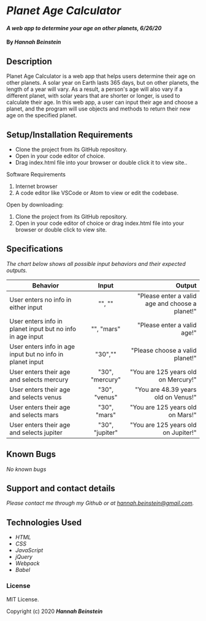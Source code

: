 # _Planet Age Calculator_

#### _A web app to determine your age on other planets, 6/26/20_

#### By _**Hannah Beinstein**_

## Description

Planet Age Calculator is a web app that helps users determine their age on other planets. A solar year on Earth lasts 365 days, but on other planets, the length of a year will vary. As a result, a person's age will also vary if a different planet, with solar years that are shorter or longer, is used to calculate their age. In this web app, a user can input their age and choose a planet, and the program will use objects and methods to return their new age on the specified planet.  

## Setup/Installation Requirements

* Clone the project from its GitHub repository.
* Open in your code editor of choice.
* Drag index.html file into your browser or double click it to view site..

Software Requirements
1. Internet browser
2. A code editor like VSCode or Atom to view or edit the codebase.

Open by downloading:
1. Clone the project from its GitHub repository.
2. Open in your code editor of choice or drag index.html file into your browser or double click to view site.

## Specifications
_The chart below shows all possible input behaviors and their expected outputs._

| Behavior       | Input         | Output  |
| ------------- |:-------------:| -----:|
| User enters no info in either input | "", "" | "Please enter a valid age and choose a planet!" | 
| User enters info in planet input but no info in age input | "", "mars" | "Please enter a valid age!" | 
| User enters info in age input but no info in planet input | "30","" | "Please choose a valid planet!" | 
| User enters their age and selects mercury | "30", "mercury" | "You are 125 years old on Mercury!" | 
| User enters their age and selects venus | "30", "venus" | "You are 48.39 years old on Venus!" | 
| User enters their age and selects mars | "30", "mars" | "You are 125 years old on Mars!" | 
| User enters their age and selects jupiter | "30", "jupiter" | "You are 125 years old on Jupiter!" | 

## Known Bugs

_No known bugs_

## Support and contact details

_Please contact me through my Github or at hannah.beinstein@gmail.com._

## Technologies Used

* _HTML_
* _CSS_
* _JavaScript_
* _jQuery_
* _Webpack_
* _Babel_

### License

MIT License.

Copyright (c) 2020 **_Hannah Beinstein_**